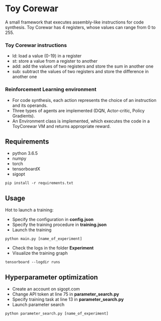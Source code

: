 # Toy Corewar

A small framework that executes assembly-like instructions for code synthesis.
Toy Corewar has 4 registers, whose values can range from 0 to 255.

### Toy Corewar instructions
- ld: load a value (0-19) in a register
- st: store a value from a register to another
- add: add the values of two registers and store the sum in another one
- sub: subtract the values of two registers and store the difference in another one

### Reinforcement Learning environment
- For code synthesis, each action represents the choice of an instruction and its operands.
- Three types of agents are implemented (DQN, Actor-critic, Policy Gradients).
- An Environment class is implemented, which executes the code in a ToyCorewar VM and returns appropriate reward.

## Requirements
- python 3.6.5
- numpy
- torch
- tensorboardX
- sigopt

`pip install -r requirements.txt`

## Usage
Hot to launch a training:
- Specify the configuration in **config.json**
- Specify the training procedure in **training.json**
- Launch the training

`python main.py [name_of_experiment]`
- Check the logs in the folder **Experiment**
- Visualize the training graph

`tensorboard --logdir runs`

## Hyperparameter optimization
- Create an account on sigopt.com
- Change API token at line 75 in **parameter_search.py**
- Specify training task at line 13 in **parameter_search.py**
- Launch parameter search

`python parameter_search.py [name_of_experiment]`
